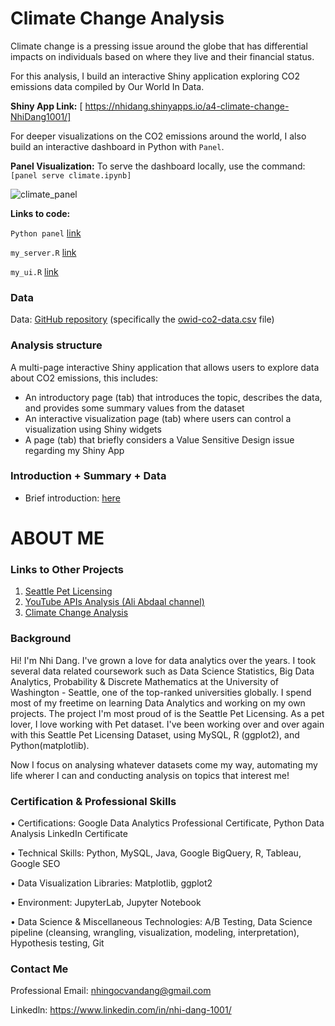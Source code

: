 # Climate Change Analysis

Climate change is a pressing issue around the globe that has differential impacts on individuals based on where they live and their financial status. 

For this analysis, I build an interactive Shiny application exploring CO2 emissions data compiled by Our World In Data. 

 **Shiny App Link:** [ https://nhidang.shinyapps.io/a4-climate-change-NhiDang1001/]

For deeper visualizations on the CO2 emissions around the world, I also build an interactive dashboard in Python with `Panel`.

 **Panel Visualization:** To serve the dashboard locally, use the command: `[panel serve climate.ipynb]`
 
 ![climate_panel](image/dailypetvolume.jpg)

**Links to code:**

`Python panel` [link](climate.ipynb)

`my_server.R` [link](my_server.R)

`my_ui.R` [link](my_ui.R)

### Data

Data: [GitHub repository](https://github.com/owid/co2-data/) (specifically the [owid-co2-data.csv](https://github.com/owid/co2-data/) file)

### Analysis structure

A multi-page interactive Shiny application that allows users to explore data about CO2 emissions, this includes:

- An introductory page (tab) that introduces the topic, describes the data, and provides some summary values from the dataset
- An interactive visualization page (tab) where users can control a visualization using Shiny widgets
- A page (tab) that briefly considers a Value Sensitive Design issue regarding my Shiny App

### Introduction + Summary + Data

- Brief introduction: [here](index.Rmd)


# ABOUT ME

### Links to Other Projects
1. [Seattle Pet Licensing](https://github.com/NhiDang1001/pet_licensing_seattle-Python-.git)
2. [YouTube APIs Analysis (Ali Abdaal channel)](https://github.com/NhiDang1001/YouTube-APIs-Analysis.git)
3. [Climate Change Analysis](https://github.com/NhiDang1001/Climate_Change_Analysis.git)

### Background
Hi! I'm Nhi Dang. I've grown a love for data analytics over the years. I took several data related coursework such as Data Science Statistics, Big Data Analytics, Probability & Discrete Mathematics at the University of Washington - Seattle, one of the top-ranked universities globally. I spend most of my freetime on learning Data Analytics and working on my own projects. The project I'm most proud of is the Seattle Pet Licensing. As a pet lover, I love working with Pet dataset. I've been working over and over again with this Seattle Pet Licensing Dataset, using MySQL, R (ggplot2), and Python(matplotlib). 

Now I focus on analysing whatever datasets come my way, automating my life wherer I can and conducting analysis on topics that interest me!

### Certification & Professional Skills
• Certifications: Google Data Analytics Professional Certificate, Python Data Analysis LinkedIn Certificate

• Technical Skills: Python, MySQL, Java, Google BigQuery, R, Tableau, Google SEO

• Data Visualization Libraries: Matplotlib, ggplot2

• Environment: JupyterLab, Jupyter Notebook

• Data Science & Miscellaneous Technologies: A/B Testing, Data Science pipeline (cleansing, wrangling, visualization, modeling, interpretation), Hypothesis testing, Git

### Contact Me
Professional Email: nhingocvandang@gmail.com

Linkedln: https://www.linkedin.com/in/nhi-dang-1001/
